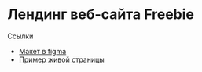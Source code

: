 # Лендинг веб-сайта Freebie


Ссылки
- [Макет в figma](https://www.figma.com/community/file/1016279915990310020)
- [Пример живой страницы](https://dimoncss.ru/myworks/freebie/)